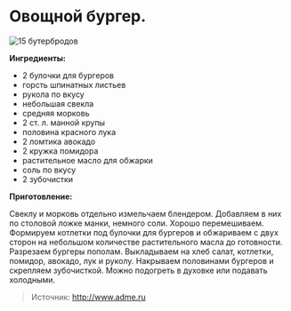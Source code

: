 # Овощной бургер.

![15 бутербродов](/images/Kulinar/Salad/buter_014.jpg '15 бутербродов')

**Ингредиенты:**

- 2 булочки для бургеров
- горсть шпинатных листьев
- рукола по вкусу
- небольшая свекла
- средняя морковь
- 2 ст. л. манной крупы
- половина красного лука
- 2 ломтика авокадо
- 2 кружка помидора
- растительное масло для обжарки
- соль по вкусу
- 2 зубочистки

**Приготовление:**

Свеклу и морковь отдельно измельчаем блендером. Добавляем в них по столовой ложке манки, немного соли. Хорошо перемешиваем. Формируем котлетки под булочки для бургеров и обжариваем с двух сторон на небольшом количестве растительного масла до готовности. Разрезаем бургеры пополам. Выкладываем на хлеб салат, котлетки, помидор, авокадо, лук и руколу. Накрываем половинами бургеров и скрепляем зубочисткой. Можно подогреть в духовке или подавать холодными.

> Источник: http://www.adme.ru

